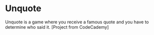 # Unquote
Unquote is a game where you receive a famous quote and you have to determine who said it. [Project from CodeCademy]
